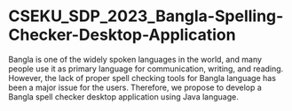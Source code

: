 # CSEKU_SDP_2023_Bangla-Spelling-Checker-Desktop-Application
Bangla is one of the widely spoken languages in the world, and many people use it as primary language for communication, writing, and reading. However, the lack of proper spell checking tools for Bangla language has been a major issue for the users. Therefore, we propose to develop a Bangla spell checker desktop application using Java language.

